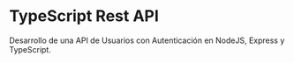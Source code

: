 # TypeScript Rest API

Desarrollo de una API de Usuarios con Autenticación en NodeJS, Express y TypeScript.